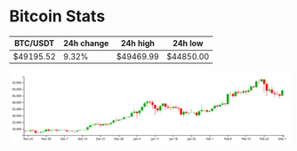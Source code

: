 # Bitcoin Stats

BTC/USDT|24h change|24h high|24h low|
|---|---|---|---|
|$49195.52|9.32%|$49469.99|$44850.00|

<img src="./chart.svg">
